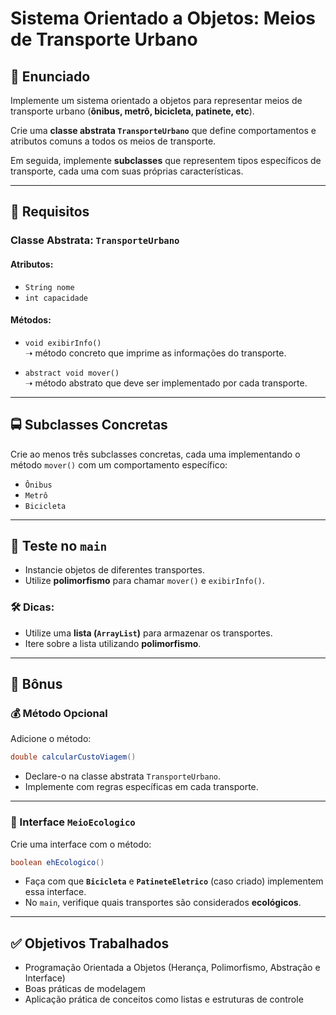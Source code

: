 # Sistema Orientado a Objetos: Meios de Transporte Urbano

## 📝 Enunciado

Implemente um sistema orientado a objetos para representar meios de transporte urbano (**ônibus, metrô, bicicleta, patinete, etc**). 

Crie uma **classe abstrata `TransporteUrbano`** que define comportamentos e atributos comuns a todos os meios de transporte. 

Em seguida, implemente **subclasses** que representem tipos específicos de transporte, cada uma com suas próprias características.

---

## 📌 Requisitos

### Classe Abstrata: `TransporteUrbano`

#### Atributos:

- `String nome`
- `int capacidade`

#### Métodos:

- `void exibirInfo()`  
  ➝ método concreto que imprime as informações do transporte.

- `abstract void mover()`  
  ➝ método abstrato que deve ser implementado por cada transporte.

---

## 🚍 Subclasses Concretas

Crie ao menos três subclasses concretas, cada uma implementando o método `mover()` com um comportamento específico:

- `Ônibus`
- `Metrô`
- `Bicicleta`

---

## 🧪 Teste no `main`

- Instancie objetos de diferentes transportes.
- Utilize **polimorfismo** para chamar `mover()` e `exibirInfo()`.

### 🛠 Dicas:

- Utilize uma **lista (`ArrayList`)** para armazenar os transportes.
- Itere sobre a lista utilizando **polimorfismo**.

---

## 🌟 Bônus

### 💰 Método Opcional

Adicione o método:

```java
double calcularCustoViagem()
```

- Declare-o na classe abstrata `TransporteUrbano`.
- Implemente com regras específicas em cada transporte.

---

### 🌱 Interface `MeioEcologico`

Crie uma interface com o método:

```java
boolean ehEcologico()
```

- Faça com que **`Bicicleta`** e **`PatineteEletrico`** (caso criado) implementem essa interface.
- No `main`, verifique quais transportes são considerados **ecológicos**.

---

## ✅ Objetivos Trabalhados

- Programação Orientada a Objetos (Herança, Polimorfismo, Abstração e Interface)
- Boas práticas de modelagem
- Aplicação prática de conceitos como listas e estruturas de controle